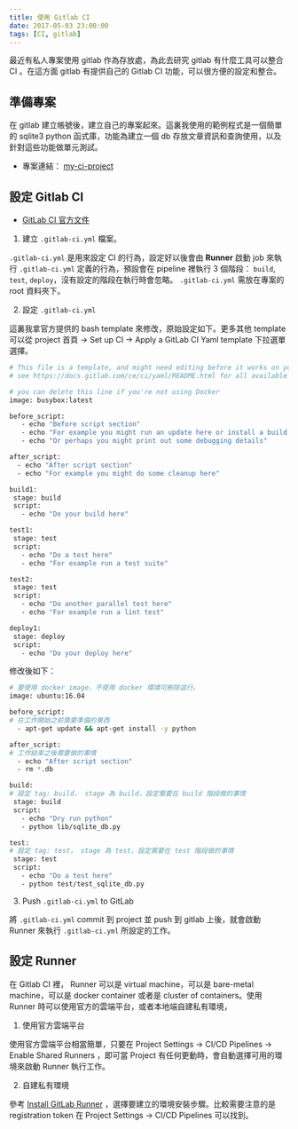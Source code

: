 ```yaml
---
title: 使用 Gitlab CI
date: 2017-05-03 23:00:00
tags: [CI, gitlab]
---
```


最近有私人專案使用 gitlab 作為存放處，為此去研究 gitlab 有什麼工具可以整合 CI 。在這方面 gitlab 有提供自己的 Gitlab CI 功能，可以很方便的設定和整合。

## 準備專案
在 gitlab 建立帳號後，建立自己的專案起來。這裏我使用的範例程式是一個簡單的 sqlite3 python 函式庫，功能為建立一個 db 存放文章資訊和查詢使用，以及針對這些功能做單元測試。

* 專案連結： [my-ci-project](https://gitlab.com/raix852/my-ci-project)

## 設定 Gitlab CI
* [GitLab CI 官方文件](https://docs.gitlab.com/ce/ci/)

1. 建立 `.gitlab-ci.yml` 檔案。

  `.gitlab-ci.yml` 是用來設定 CI 的行為，設定好以後會由 **Runner** 啟動 job 來執行 `.gitlab-ci.yml` 定義的行為，預設會在 pipeline 裡執行 3 個階段： `build`, `test`, `deploy`，沒有設定的階段在執行時會忽略。 `.gitlab-ci.yml` 需放在專案的 root 資料夾下。

2. 設定 `.gitlab-ci.yml`

  這裏我拿官方提供的 bash template 來修改，原始設定如下。更多其他 template 可以從 project 首頁 -> Set up CI -> Apply a GitLab CI Yaml template 下拉選單選擇。

  ```bash
  # This file is a template, and might need editing before it works on your project.
  # see https://docs.gitlab.com/ce/ci/yaml/README.html for all available options

  # you can delete this line if you're not using Docker
  image: busybox:latest

  before_script:
     - echo "Before script section"
     - echo "For example you might run an update here or install a build dependency"
     - echo "Or perhaps you might print out some debugging details"

  after_script:
    - echo "After script section"
    - echo "For example you might do some cleanup here"

  build1:
   stage: build
   script:
     - echo "Do your build here"

  test1:
   stage: test
   script:
     - echo "Do a test here"
     - echo "For example run a test suite"

  test2:
   stage: test
   script:
     - echo "Do another parallel test here"
     - echo "For example run a lint test"

  deploy1:
   stage: deploy
   script:
     - echo "Do your deploy here"
  ```

  修改後如下：

  ```bash
  # 要使用 docker image，不使用 docker 環境可刪除這行。
  image: ubuntu:16.04

  before_script:
  # 在工作開始之前需要準備的東西
    - apt-get update && apt-get install -y python

  after_script:
  # 工作結束之後需要做的事情
    - echo "After script section"
    - rm *.db

  build:
  # 設定 tag: build， stage 為 build，設定需要在 build 階段做的事情
   stage: build
   script:
     - echo "Dry run python"
     - python lib/sqlite_db.py

  test:
  # 設定 tag: test， stage 為 test，設定需要在 test 階段做的事情
   stage: test
   script:
     - echo "Do a test here"
     - python test/test_sqlite_db.py

  ```

3. Push `.gitlab-ci.yml` to GitLab

  將 `.gitlab-ci.yml` commit 到 project 並 push 到 gitlab 上後，就會啟動 Runner 來執行 `.gitlab-ci.yml` 所設定的工作。

## 設定 Runner
在 Gitlab CI 裡， Runner 可以是 virtual machine，可以是 bare-metal machine，可以是 docker container 或者是 cluster of containers。使用 Runner 時可以使用官方的雲端平台，或者本地端自建私有環境，

1. 使用官方雲端平台

  使用官方雲端平台相當簡單，只要在 Project Settings -> CI/CD Pipelines -> Enable Shared Runners ，即可當 Project 有任何更動時，會自動選擇可用的環境來啟動 Runner 執行工作。

2. 自建私有環境

  參考 [Install GitLab Runner](https://docs.gitlab.com/runner/install/) ，選擇要建立的環境安裝步驟。比較需要注意的是 registration token 在 Project Settings -> CI/CD Pipelines 可以找到。
